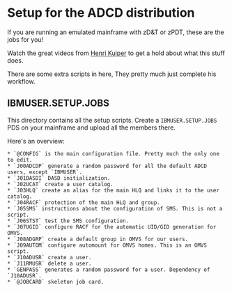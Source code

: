 # Setup for the ADCD distribution

If you are running an emulated mainframe with zD&T or zPDT, these are the jobs for you!

Watch the great videos from [Henri Kuiper](https://www.youtube.com/channel/UCNqJto8aivX0_mZWRZnkzwQ "Henri Kuiper's Youtube channel") to get a hold about what this stuff does.

There are some extra scripts in here, They pretty much just complete his workflow.

## IBMUSER.SETUP.JOBS
This directory contains all the setup scripts. Create a `IBMUSER.SETUP.JOBS` PDS on your mainframe and upload all the members there.

Here's an overview:

    * `@CONFIG` is the main configuration file. Pretty much the only one to edit.
    * `J00ADCDP` generate a random password for all the default ADCD users, except `IBMUSER`.
    * `J01DASDI` DASD initialization.
    * `J02UCAT` create a user catalog.
    * `J03HLQ` create an alias for the main HLQ and links it to the user catalog.
    * `J04RACF` protection of the main HLQ and group.
    * `J05SMS` instructions about the configuration of SMS. This is not a script.
    * `J06STST` test the SMS configuration.
    * `J07UGID` configure RACF for the automatic UID/GID generation for OMVS.
    * `J08ADGRP` create a default group in OMVS for our users.
    * `J09AUTOM` configure automount for OMVS homes. This is an OMVS script.
    * `J10ADUSR` create a user.
    * `J11RMUSR` delete a user.
    * `GENPASS` generates a random password for a user. Dependency of `J10ADUSR`.
    * `@JOBCARD` skeleton job card.

